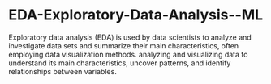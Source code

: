 # EDA-Exploratory-Data-Analysis--ML

Exploratory data analysis (EDA) is used by data scientists to analyze and investigate data sets and summarize their main characteristics, often employing data visualization methods.
analyzing and visualizing data to understand its main characteristics, uncover patterns, and identify relationships between variables.
